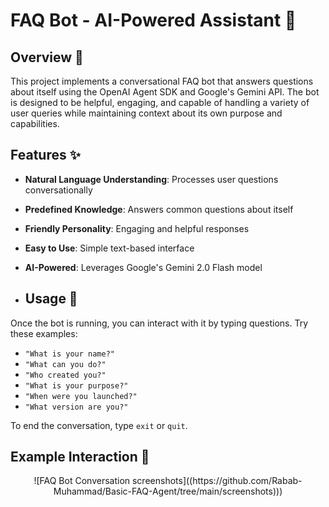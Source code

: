 # FAQ Bot - AI-Powered Assistant 🤖


## Overview 📝

This project implements a conversational FAQ bot that answers questions about itself using the OpenAI Agent SDK and Google's Gemini API. The bot is designed to be helpful, engaging, and capable of handling a variety of user queries while maintaining context about its own purpose and capabilities.

## Features ✨

- **Natural Language Understanding**: Processes user questions conversationally
- **Predefined Knowledge**: Answers common questions about itself
- **Friendly Personality**: Engaging and helpful responses
- **Easy to Use**: Simple text-based interface
- **AI-Powered**: Leverages Google's Gemini 2.0 Flash model

- ## Usage 🚀

Once the bot is running, you can interact with it by typing questions. Try these examples:

- `"What is your name?"`
- `"What can you do?"`
- `"Who created you?"`
- `"What is your purpose?"`
- `"When were you launched?"`
- `"What version are you?"`

To end the conversation, type `exit` or `quit`.

## Example Interaction 💬

<div align="center">
![FAQ Bot Conversation screenshots]((https://github.com/Rabab-Muhammad/Basic-FAQ-Agent/tree/main/screenshots)))

</div>





